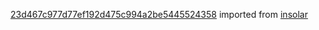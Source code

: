 [23d467c977d77ef192d475c994a2be5445524358](https://github.com/insolar/insolar/commit/23d467c977d77ef192d475c994a2be5445524358) imported from [insolar](https://github.com/insolar/insolar)
